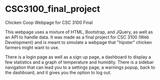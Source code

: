 # CSC3100_final_project
Chicken Coop Webpage for CSC 3100 Final

This webpage uses a mixture of HTML, Bootstrap, and JQuery, as well as an API to handle data. 
It was made as a final project for CSC 3100 (Web Development) and is meant to simulate a webpage that "hipster" chicken farmers might want to use.

There is a login page as well as a sign up page, a dashboard to display a few statistics and a graph of temperature and humidity. 
There is a sidebar navigation that can lead you to a settings page, a warnings popup, back to the dashboard, and it gives you the option to log out.
